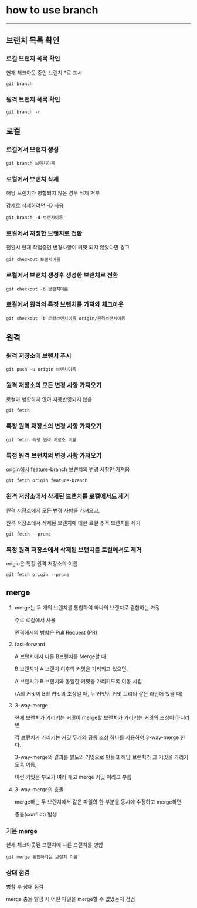 # how to use branch
***
## 브랜치 목록 확인
### 로컬 브랜치 목록 확인
현재 체크아웃 중인 브랜치 *로 표시

`git branch`

### 원격 브랜치 목록 확인
`git branch -r`

## 로컬
### 로컬에서 브랜치 생성
`git branch 브랜치이름`

### 로컬에서 브랜치 삭제
해당 브랜치가 병합되지 않은 경우 삭제 거부

강제로 삭제하려면 -D 사용

`git branch -d 브랜치이름`

### 로컬에서 지정한 브랜치로 전환
전환시 현재 작업중인 변경사항이 커밋 되지 않았다면 경고

`git checkout 브랜치이름`

### 로컬에서 브랜치 생성후 생성한 브랜치로 전환
`git checkout -b 브랜치이름`

### 로컬에서 원격의 특정 브랜치를 가져와 체크아웃
`git checkout -b 로컬브랜치이름 origin/원격브랜치이름`

## 원격
### 원격 저장소에 브랜치 푸시
`git push -u origin 브랜치이름`

### 원격 저장소의 모든 변경 사항 가져오기
로컬과 병합하지 않아 자동반영되지 않음

`git fetch`

### 특정 원격 저장소의 변경 사항 가져오기
`git fetch 특정 원격 저장소 이름`

### 특정 원격 브랜치의 변경 사항 가져오기
origin에서 feature-branch 브랜치의 변경 사항만 가져옴

`git fetch origin feature-branch`

### 원격 저장소에서 삭제된 브랜치를 로컬에서도 제거
원격 저장소에서 모든 변경 사항을 가져오고,

원격 저장소에서 삭제된 브랜치에 대한 로컬 추적 브랜치를 제거

`git fetch --prune`

### 특정 원격 저장소에서 삭제된 브랜치를 로컬에서도 제거
origin은 특정 원격 저장소의 이름

`git fetch origin --prune`

## merge
1. merge는 두 개의 브랜치를 통합하여 하나의 브랜치로 결합하는 과정

    주로 로컬에서 사용

    원격에서의 병합은 Pull Request (PR)

1. fast-forward

    A 브랜치에서 다른 B브랜치를 Merge할 때

    B 브랜치가 A 브랜치 이후의 커밋을 가리키고 있으면,

    A 브랜치가 B 브랜치와 동일한 커밋을 가리키도록 이동 시킴

   (A의 커밋이 B의 커밋의 조상일 때, 두 커밋이 커밋 트리의 같은 라인에 있을 때)

1. 3-way-merge

    현재 브랜치가 가리키는 커밋이 merge할 브랜치가 가리키는 커밋의 조상이 아니라면

    각 브랜치가 가리키는 커밋 두개와 공통 조상 하나를 사용하여 3-way-merge 한다.

    3-way-merge의 결과를 별도의 커밋으로 만들고 해당 브랜치가 그 커밋을 가리키도록 이동,

    이런 커밋은 부모가 여러 개고 merge 커밋 이라고 부름

1. 3-way-merge의 충돌

    merge하는 두 브랜치에서 같은 파일의 한 부분을 동시에 수정하고 merge하면

    충돌(conflict) 발생

### 기본 merge
현재 체크아웃된 브랜치에 다른 브랜치를 병합

`git merge 통합하려는 브랜치 이름`

### 상태 점검
병합 후 상태 점검

merge 충돌 발생 시 어떤 파일을 merge할 수 없었는지 점검